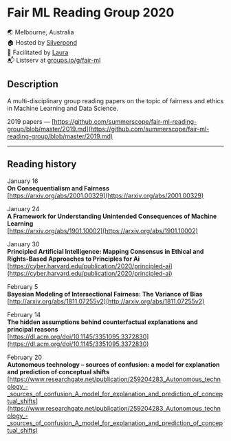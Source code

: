 # Fair ML Reading Group 2020
🌏 Melbourne, Australia  
🏠 Hosted by [Silverpond](https://silverpond.com.au/)  
🤖 Facilitated by [Laura](https://twitter.com/summerscope)  
📬 Listserv at [groups.io/g/fair-ml](https://groups.io/g/fair-ml)  
 
## Description
A multi-disciplinary group reading papers on the topic of fairness and ethics in Machine Learning and Data Science. 

2019 papers — [https://github.com/summerscope/fair-ml-reading-group/blob/master/2019.md](https://github.com/summerscope/fair-ml-reading-group/blob/master/2019.md)

---
## Reading history

January 16  
**On Consequentialism and Fairness**  
[https://arxiv.org/abs/2001.00329](https://arxiv.org/abs/2001.00329)  
  
January 24  
**A Framework for Understanding Unintended Consequences of Machine Learning**  
[https://arxiv.org/abs/1901.10002](https://arxiv.org/abs/1901.10002)  
  
January 30  
**Principled Artificial Intelligence: Mapping Consensus in Ethical and Rights-Based Approaches to Principles for Ai**  
[https://cyber.harvard.edu/publication/2020/principled-ai](https://cyber.harvard.edu/publication/2020/principled-ai)  
  
February 5  
**Bayesian Modeling of Intersectional Fairness: The Variance of Bias**  
[http://arxiv.org/abs/1811.07255v2](http://arxiv.org/abs/1811.07255v2)

February 14  
**The hidden assumptions behind counterfactual explanations and principal reasons**  
[https://dl.acm.org/doi/10.1145/3351095.3372830](https://dl.acm.org/doi/10.1145/3351095.3372830)

February 20  
**Autonomous technology – sources of confusion: a model for explanation and prediction of conceptual shifts**  
[https://www.researchgate.net/publication/259204283_Autonomous_technology_-_sources_of_confusion_A_model_for_explanation_and_prediction_of_conceptual_shifts](https://www.researchgate.net/publication/259204283_Autonomous_technology_-_sources_of_confusion_A_model_for_explanation_and_prediction_of_conceptual_shifts)


